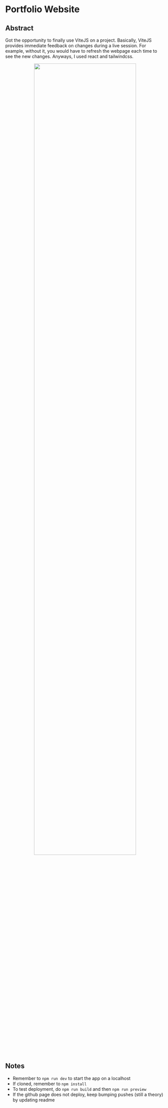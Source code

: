 # Portfolio Website
## Abstract
Got the opportunity to finally use ViteJS on a project. Basically, ViteJS provides immediate feedback on changes during a live session. For example, without it, you would have to refresh the webpage each time to see the new changes. Anyways, I used react and tailwindcss.

<p align="center"><img src="https://github.com/Yehdar/yehdar.github.io/blob/main/demo/demo.jpeg" width="80%"></p>


## Notes
- Remember to `npm run dev` to start the app on a localhost
- If cloned, remember to `npm install`
- To test deployment, do `npm run build` and then `npm run preview` 
- If the github page does not deploy, keep bumping pushes (still a theory) by updating readme
